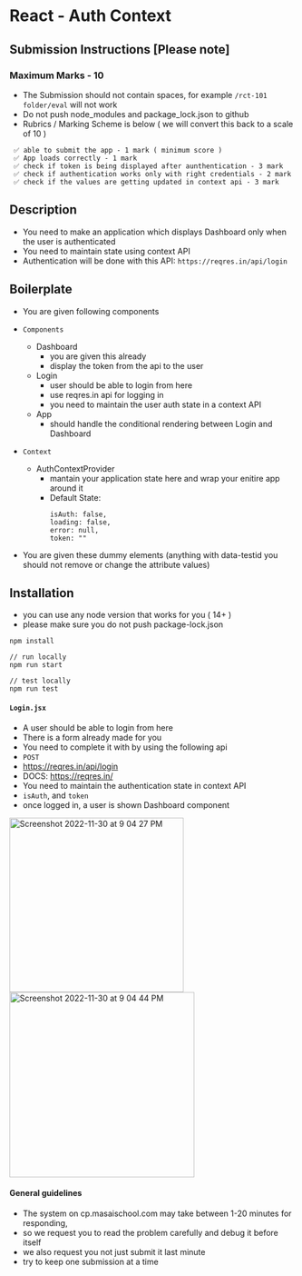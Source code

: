 # React - Auth Context

## Submission Instructions [Please note]

### Maximum Marks - 10

- The Submission should not contain spaces, for example `/rct-101 folder/eval` will not work
- Do not push node_modules and package_lock.json to github
- Rubrics / Marking Scheme is below ( we will convert this back to a scale of 10 )

```
 ✅ able to submit the app - 1 mark ( minimum score )
 ✅ App loads correctly - 1 mark
 ✅ check if token is being displayed after aunthentication - 3 mark
 ✅ check if authentication works only with right credentials - 2 mark
 ✅ check if the values are getting updated in context api - 3 mark
```

## Description

- You need to make an application which displays Dashboard only when the user is authenticated
- You need to maintain state using context API
- Authentication will be done with this API: ```https://reqres.in/api/login```

## Boilerplate

- You are given following components
- `Components`
  - Dashboard
     - you are given this already
     - display the token from the api to the user
   - Login
     - user should be able to login from here
     - use reqres.in api for logging in
     - you need to maintain the user auth state in a context API
   - App
     - should handle the conditional rendering between Login and Dashboard
- `Context`
  - AuthContextProvider
    - mantain your application state here and wrap your enitire app around it
    - Default State: 
      ```
      isAuth: false,
      loading: false, 
      error: null,
      token: ""
      ```

- You are given these dummy elements (anything with data-testid you should not remove or change the attribute values)

## Installation

- you can use any node version that works for you ( 14+ )
- please make sure you do not push package-lock.json

```
npm install

// run locally
npm run start

// test locally
npm run test
```


#### `Login.jsx`

- A user should be able to login from here
- There is a form already made for you
- You need to complete it with by using the following api
- `POST`
- https://reqres.in/api/login
- DOCS: https://reqres.in/
- You need to maintain the authentication state in context API
- `isAuth`, and `token`
- once logged in, a user is shown Dashboard component

<img width="307" alt="Screenshot 2022-11-30 at 9 04 27 PM" src="https://user-images.githubusercontent.com/39851506/204968701-62f24536-df8b-4d8c-ac12-b94b55b25e2f.png">

<img width="326" alt="Screenshot 2022-11-30 at 9 04 44 PM" src="https://user-images.githubusercontent.com/39851506/204968717-c41f7243-1e70-4151-a5b3-b25a7c34e653.png">


#### General guidelines

- The system on cp.masaischool.com may take between 1-20 minutes for responding,
- so we request you to read the problem carefully and debug it before itself
- we also request you not just submit it last minute
- try to keep one submission at a time

